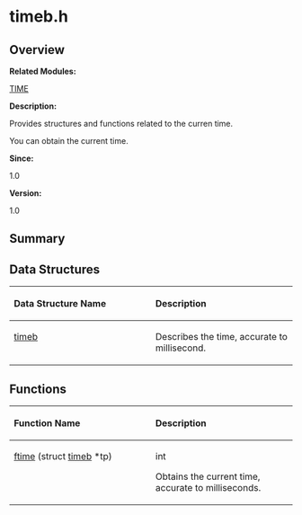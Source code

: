 # timeb.h<a name="ZH-CN_TOPIC_0000001054829491"></a>

## **Overview**<a name="section1436674803084833"></a>

**Related Modules:**

[TIME](TIME.md)

**Description:**

Provides structures and functions related to the curren time. 

You can obtain the current time.

**Since:**

1.0

**Version:**

1.0

## **Summary**<a name="section915006460084833"></a>

## Data Structures<a name="nested-classes"></a>

<a name="table274012849084833"></a>
<table><thead align="left"><tr id="row1867292291084833"><th class="cellrowborder" valign="top" width="50%" id="mcps1.1.3.1.1"><p id="p907359455084833"><a name="p907359455084833"></a><a name="p907359455084833"></a>Data Structure Name</p>
</th>
<th class="cellrowborder" valign="top" width="50%" id="mcps1.1.3.1.2"><p id="p1749361282084833"><a name="p1749361282084833"></a><a name="p1749361282084833"></a>Description</p>
</th>
</tr>
</thead>
<tbody><tr id="row1710221186084833"><td class="cellrowborder" valign="top" width="50%" headers="mcps1.1.3.1.1 "><p id="p422574353084833"><a name="p422574353084833"></a><a name="p422574353084833"></a><a href="timeb.md">timeb</a></p>
</td>
<td class="cellrowborder" valign="top" width="50%" headers="mcps1.1.3.1.2 "><p id="p1863869493084833"><a name="p1863869493084833"></a><a name="p1863869493084833"></a>Describes the time, accurate to millisecond. </p>
</td>
</tr>
</tbody>
</table>

## Functions<a name="func-members"></a>

<a name="table639444375084833"></a>
<table><thead align="left"><tr id="row1547004232084833"><th class="cellrowborder" valign="top" width="50%" id="mcps1.1.3.1.1"><p id="p470424422084833"><a name="p470424422084833"></a><a name="p470424422084833"></a>Function Name</p>
</th>
<th class="cellrowborder" valign="top" width="50%" id="mcps1.1.3.1.2"><p id="p1417317152084833"><a name="p1417317152084833"></a><a name="p1417317152084833"></a>Description</p>
</th>
</tr>
</thead>
<tbody><tr id="row771398074084833"><td class="cellrowborder" valign="top" width="50%" headers="mcps1.1.3.1.1 "><p id="p247624332084833"><a name="p247624332084833"></a><a name="p247624332084833"></a><a href="TIME.md#gad225ab16a149ff9aab8fb5c36f29ca0c">ftime</a> (struct <a href="timeb.md">timeb</a> *tp)</p>
</td>
<td class="cellrowborder" valign="top" width="50%" headers="mcps1.1.3.1.2 "><p id="p744401575084833"><a name="p744401575084833"></a><a name="p744401575084833"></a>int&nbsp;</p>
<p id="p1231009047084833"><a name="p1231009047084833"></a><a name="p1231009047084833"></a>Obtains the current time, accurate to milliseconds. </p>
</td>
</tr>
</tbody>
</table>

